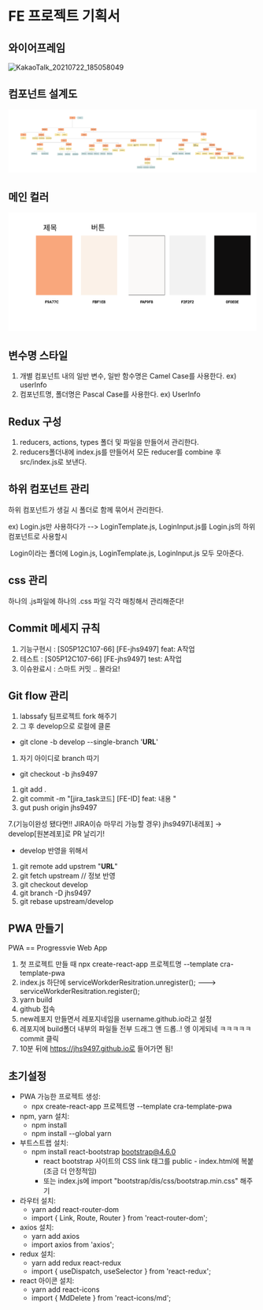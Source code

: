 # FE 프로젝트 기획서



## 와이어프레임

![KakaoTalk_20210722_185058049](KakaoTalk_20210722_185058049.jpg)





## 컴포넌트 설계도

![컴포넌트설계_1](%EC%BB%B4%ED%8F%AC%EB%84%8C%ED%8A%B8%EC%84%A4%EA%B3%84_1.jpg)



## 메인 컬러

![image-20210722234215475](image-20210722234215475.png)

## 변수명 스타일

1. 개별 컴포넌트 내의 일반 변수, 일반 함수명은 Camel Case를 사용한다. ex) userInfo
2. 컴포넌트명, 폴더명은 Pascal Case를 사용한다. ex) UserInfo



## Redux 구성

1. reducers, actions, types 폴더 및 파일을 만들어서 관리한다.
2. reducers폴더내에 index.js를 만들어서 모든 reducer를 combine 후 src/index.js로 보낸다.



## 하위 컴포넌트 관리

하위 컴포넌트가 생길 시 폴더로 함께 묶어서 관리한다.

ex) Login.js만 사용하다가 --> LoginTemplate.js, LoginInput.js를 Login.js의 하위컴포넌트로 사용할시

​	  Login이라는 폴더에 Login.js, LoginTemplate.js, LoginInput.js 모두 모아준다.



## css 관리

하나의 .js파일에 하나의 .css 파일 각각 매칭해서 관리해준다!



## Commit 메세지 규칙

1. 기능구현시 : [S05P12C107-66] [FE-jhs9497] feat: A작업
2. 테스트 : [S05P12C107-66] [FE-jhs9497] test: A작업
3. 이슈완료시 : 스마트 커밋 .. 몰라요!



## Git flow 관리

1. labssafy 팀프로젝트 fork 해주기
2. 그 후 develop으로 로컬에 클론

- git clone -b develop --single-branch '**URL**'

1. 자기 아이디로 branch 따기

- git checkout -b jhs9497

1. git add .
2. git commit -m "[jira_task코드] [FE-ID] feat: 내용 "
3. gut push origin jhs9497

 7.(기능이완성 됐다면!! JIRA이슈 마무리 가능할 경우)
  jhs9497[내레포] -> develop[원본레포]로 PR 날리기!

- develop 반영을 위해서

1. git remote add upstrem "**URL**"
2. git fetch upstream // 정보 반영
3. git checkout develop
4. git branch -D jhs9497
5. git rebase upstream/develop



## PWA 만들기

PWA  == Progressvie Web App

1. 첫 프로젝트 만들 때 npx create-react-app 프로젝트명 --template cra-template-pwa 
2. index.js 하단에 serviceWorkderResitration.unregister(); ---> serviceWorkderResitration.register();
3. yarn build 
4. github 접속
5. new레포지 만들면서 레포지네임을 username.github.io라고 설정 
6. 레포지에 build폴더 내부의 파일들 전부 드래그 앤 드롭..! 엥 이게되네 ㅋㅋㅋㅋㅋ commit 클릭
7. 10분 뒤에 https://jhs9497.github.io로 들어가면 됨!



## 초기설정

- PWA 가능한 프로젝트 생성:
  - npx create-react-app 프로젝트명 --template cra-template-pwa 
- npm, yarn 설치:
  - npm install
  - npm install --global yarn
- 부트스트랩 설치:
  - npm install react-bootstrap bootstrap@4.6.0
    - react bootstrap 사이트의 CSS link 태그를 public - index.html에 복붙 (조금 더 안정적임)
    - 또는 index.js에 import "bootstrap/dis/css/bootstrap.min.css" 해주기
- 라우터 설치:
  - yarn add react-router-dom
  - import { Link, Route, Router } from 'react-router-dom';
- axios 설치:
  - yarn add axios
  - import axios from 'axios';
- redux 설치:
  - yarn add redux react-redux 
  - import { useDispatch, useSelector } from 'react-redux';
- react 아이콘 설치:
  - yarn add react-icons
  - import { MdDelete } from 'react-icons/md';